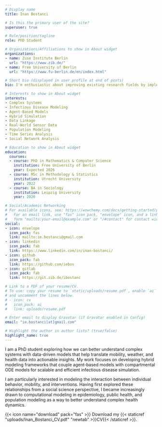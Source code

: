 ```yaml
---
# Display name
title: Inan Bostanci

# Is this the primary user of the site?
superuser: true

# Role/position/tagline
role: PhD Student

# Organizations/Affiliations to show in About widget
organizations:
- name: Zuse Institute Berlin
  url: "https://www.zib.de/"
- name: Free University of Berlin
  url: "https://www.fu-berlin.de/en/index.html"

# Short bio (displayed in user profile at end of posts)
bio: I'm enthusiastic about improving existing research fields by implementing big data.

# Interests to show in About widget
interests:
- Complex Systems
- Infectious Disease Modeling
- Agent-Based Models
- Hybrid Simulation
- Data Linkage
- Real-World Sensor Data
- Population Modeling
- Time Series Analysis
- Social Network Analysis

# Education to show in About widget
education:
  courses:
  - course: PhD in Mathematics & Computer Science
    institution: Free University of Berlin
    year: Expected 2026
  - course: MSc in Methodology & Statistics
    institution: Utrecht University
    year: 2022
  - course: BA in Sociology
    institution: Leipzig University
    year: 2020

# Social/Academic Networking
# For available icons, see: https://wowchemy.com/docs/getting-started/page-builder/#icons
#   For an email link, use "fas" icon pack, "envelope" icon, and a link in the
#   form "mailto:your-email@example.com" or "/#contact" for contact widget.
social:
- icon: envelope
  icon_pack: fas
  link: mailto:ie.bostanci@gmail.com
- icon: linkedin
  icon_pack: fab
  link: https://www.linkedin.com/in/inan-bostanci/
- icon: github
  icon_pack: fab
  link: https://github.com/iebos
- icon: gitlab
  icon_pack: fab
  link: https://git.zib.de/ibostanc

# Link to a PDF of your resume/CV.
# To use: copy your resume to `static/uploads/resume.pdf`, enable `ai` icons in `params.toml`, 
# and uncomment the lines below.
# - icon: cv
#   icon_pack: ai
#   link: uploads/resume.pdf

# Enter email to display Gravatar (if Gravatar enabled in Config)
email: "ie.bostanci[at]gmail.com"

# Highlight the author in author lists? (true/false)
highlight_name: true
---
```


I am a PhD student exploring how we can better understand complex systems with data-driven models that help translate mobility, weather, and health data into actionable insights. My work focuses on developing hybrid modeling frameworks that couple agent-based models with compartmental ODE models for scalable and efficient infectious disease simulation. 

I am particularly interested in modeling the interaction between individual behavior, mobility, and interventions. Having first explored these relationships from a social science perspective, I became increasingly drawn to computational modeling in epidemiology, public health, and population modeling as a way to better understand complex health dynamics.

<!-- I am a researcher and PhD student at [Zuse Institue Berlin, Department for Visual and Data-centric Computing, Bioinformatics in Medicine group](). 

My research interests are Machine learning for health applications, hybrid modeling, multimodal sensor data integration, time series analysis, agent-based simulation, data-driven policy modeling.
Viz, bio group
I recently graduated the master's program [Methodology & Statistics in the Behavioral, Biomedical and Social Sciences](https://www.uu.nl/masters/en/methodology-and-statistics-behavioural-biomedical-and-social-sciences) at Utrecht University. While working on my bachelor's degree in Sociology, I became enthusiastic about the potential of novel data sources in social and epidemiological research.

Until recently, I interned and wrote my thesis at Statistics Netherlands (CBS). In this research project, we utilised traffic loop sensor data to improve models that estimate traffic on a nationwide scale. The thesis was supervised by Dr. [Peter Lugtig](https://www.uu.nl/medewerkers/plugtig) and [Yvonne Gootzen](https://www.cbs.nl/nl-nl/over-ons/werken-bij/_testimonials/yvonne-gootzen-statistisch-onderzoeker).  -->


{{< icon name="download" pack="fas" >}} Download my {{< staticref "uploads/Inan_Bostanci_CV.pdf" "newtab" >}}CV{{< /staticref >}}.
